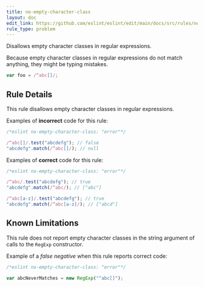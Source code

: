 ```yaml
---
title: no-empty-character-class
layout: doc
edit_link: https://github.com/eslint/eslint/edit/main/docs/src/rules/no-empty-character-class.md
rule_type: problem
---
```


<!--RECOMMENDED-->

Disallows empty character classes in regular expressions.

Because empty character classes in regular expressions do not match anything, they might be typing mistakes.

```js
var foo = /^abc[]/;
```

## Rule Details

This rule disallows empty character classes in regular expressions.

Examples of **incorrect** code for this rule:

```js
/*eslint no-empty-character-class: "error"*/

/^abc[]/.test("abcdefg"); // false
"abcdefg".match(/^abc[]/); // null
```

Examples of **correct** code for this rule:

```js
/*eslint no-empty-character-class: "error"*/

/^abc/.test("abcdefg"); // true
"abcdefg".match(/^abc/); // ["abc"]

/^abc[a-z]/.test("abcdefg"); // true
"abcdefg".match(/^abc[a-z]/); // ["abcd"]
```

## Known Limitations

This rule does not report empty character classes in the string argument of calls to the `RegExp` constructor.

Example of a *false negative* when this rule reports correct code:

```js
/*eslint no-empty-character-class: "error"*/

var abcNeverMatches = new RegExp("^abc[]");
```
